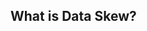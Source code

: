 ## What is Data Skew?

<!--stackedit_data:
eyJoaXN0b3J5IjpbMTgxMDgwMzM1NywxODcxMzU0OTA0LDExMj
k0Mzg3ODUsMTEyOTc5MDgyNiwxNTM4MjMzMzI0LC0yMDcwMjMz
ODY2LDQwMTc5MjkxMSw3MTY1MjAwODgsLTM2NjgwNDUwMywtMT
cwMDQyODMwMSwxNTEyNDg1MzA4LDEyNzY4NTYyNiwtMjAyNzE5
Nzk4NSwxNDAxNjg2NjYyLC0xMTQwMTkyNDk3LC01MjMwMjE3OD
MsLTI1NDE2MjY1LC0xMjk4Mjk2NDk2LDQyMTkzMDU4MCwtMjE0
NTcwNjE2Ml19
-->